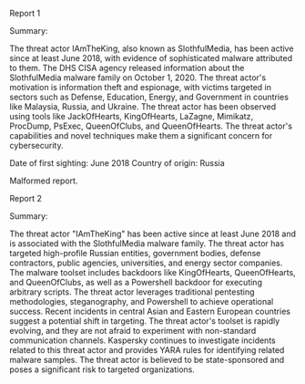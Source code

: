
Report 1

Summary:

The threat actor IAmTheKing, also known as SlothfulMedia, has been active since at least June 2018, with evidence of sophisticated malware attributed to them. The DHS CISA agency released information about the SlothfulMedia malware family on October 1, 2020. The threat actor's motivation is information theft and espionage, with victims targeted in sectors such as Defense, Education, Energy, and Government in countries like Malaysia, Russia, and Ukraine. The threat actor has been observed using tools like JackOfHearts, KingOfHearts, LaZagne, Mimikatz, ProcDump, PsExec, QueenOfClubs, and QueenOfHearts. The threat actor's capabilities and novel techniques make them a significant concern for cybersecurity. 

Date of first sighting: June 2018
Country of origin: Russia

Malformed report.





Report 2

Summary:

The threat actor "IAmTheKing" has been active since at least June 2018 and is associated with the SlothfulMedia malware family. The threat actor has targeted high-profile Russian entities, government bodies, defense contractors, public agencies, universities, and energy sector companies. The malware toolset includes backdoors like KingOfHearts, QueenOfHearts, and QueenOfClubs, as well as a Powershell backdoor for executing arbitrary scripts. The threat actor leverages traditional pentesting methodologies, steganography, and Powershell to achieve operational success. Recent incidents in central Asian and Eastern European countries suggest a potential shift in targeting. The threat actor's toolset is rapidly evolving, and they are not afraid to experiment with non-standard communication channels. Kaspersky continues to investigate incidents related to this threat actor and provides YARA rules for identifying related malware samples. The threat actor is believed to be state-sponsored and poses a significant risk to targeted organizations.


